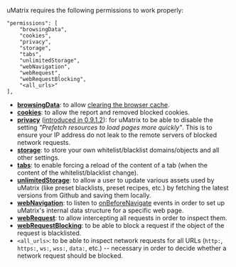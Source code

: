 uMatrix requires the following permissions to work properly:

    "permissions": [
        "browsingData",
        "cookies",
        "privacy",
        "storage",
        "tabs",
        "unlimitedStorage",
        "webNavigation",
        "webRequest",
        "webRequestBlocking",
        "<all_urls>"
    ],

* [**browsingData**](https://developer.chrome.com/extensions/browsingData): to allow [clearing the browser cache](http://developer.chrome.com/extensions/browsingData#method-removeCache).
* [**cookies**](https://developer.chrome.com/extensions/cookies): to allow the report and removed blocked cookies.
* [**privacy**](https://developer.chrome.com/extensions/privacy) ([introduced in 0.9.1.2](https://github.com/gorhill/uMatrix/commit/bbfef4f6cfa6ffe3697fc40ba39fd1b19d54eb01)): for uMatrix to be able to disable the setting _"Prefetch resources to load pages more quickly"_. This is to ensure your IP address do not leak to the remote servers of blocked network requests.
* [**storage**](https://developer.chrome.com/extensions/storage): to store your own whitelist/blacklist domains/objects and all other settings.
* [**tabs**](https://developer.chrome.com/extensions/tabs): to enable forcing a reload of the content of a tab (when the content of the whitelist/blacklist change).
* [**unlimitedStorage**](https://developers.google.com/chrome/whitepapers/storage#unlimited): to allow a user to update various assets used by uMatrix (like preset blacklists, preset recipes, etc.) by fetching the latest versions from Github and saving them locally.
* [**webNavigation**](http://developer.chrome.com/extensions/webNavigation): to listen to [onBeforeNavigate](http://developer.chrome.com/extensions/webNavigation.html#event-onBeforeNavigate) events in order to set up uMatrix's internal data structure for a specific web page.
* [**webRequest**](http://developer.chrome.com/extensions/webRequest): to allow intercepting all requests in order to inspect them.
* [**webRequestBlocking**](http://developer.chrome.com/extensions/webRequest#manifest): to be able to block a request if the object of the request is blacklisted.
* `<all_urls>`: to be able to inspect network requests for all URLs (`http:`, `https:`, `ws:`, `wss:`, `data:`, etc.) -- necessary in order to decide whether a network request should be blocked.